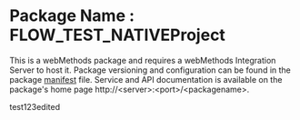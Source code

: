 # Package Name : FLOW_TEST_NATIVEProject
This is a webMethods package and requires a webMethods Integration Server to host it. Package versioning and configuration can be found in the package [manifest](./FLOW_TEST_NATIVEProject/manifest.v3) file. Service and API documentation is available on the package's home page http://&lt;server&gt;:&lt;port&gt;/&lt;packagename>.


test123edited
